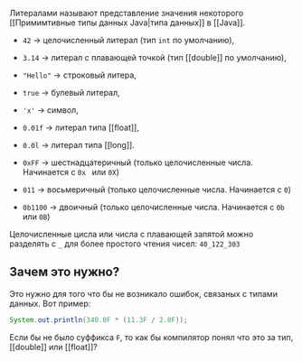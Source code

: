Литералами называют представление значения некоторого [[Примимтивные типы данных Java|типа данных]] в [[Java]].

- `42` → целочисленный литерал (тип `int` по умолчанию),
    
- `3.14` → литерал с плавающей точкой (тип [[double]] по умолчанию),
    
- `"Hello"` → строковый литера,
    
- `true` → булевый литерал,
	
- `'x'` → символ,
	
- `0.01f` → литерал типа [[float]],
	
- `0.0l` → литерал типа [[long]].
	
- `0xFF` → шестнадцатеричный (только целочисленные числа. Начинается с `0x ` или `0X`)
	
- `011` → восьмеричный (только целочисленные числа. Начинается с `0`)
	
- `0b1100` → двоичный (только целочисленные числа. Начинается с `0b` или `0B`)

Целочисленные цисла или числа с плавающей запятой можно разделять с `_` для более простого чтения чисел: `40_122_303`

## Зачем это нужно?
Это нужно для того что бы не возникало ошибок, связаных с типами данных. 
Вот пример:
```java
System.out.println(340.0F * (11.3F / 2.0F));
```
Если бы не было суффикса `F`, то как бы компилятор понял что это за тип, [[double]] или [[float]]?